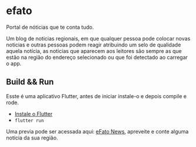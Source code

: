 # efato

Portal de nóticias que te conta tudo.

Um blog de noticias regionais, em que qualquer pessoa pode colocar novas noticias e outras pessoas podem reagir atribuindo um selo de qualidade aquela  notícia, as noticias que aparecem aos leitores são sempre as que estão na região do endereço selecionado ou que foi detectado ao carregar o app.

## Build && Run

Esste é uma aplicativo Flutter, antes de iniciar instale-o e depois compile e rode.
- [Instale o Flutter](https://flutter.dev/docs/get-started)
- ```flutter run```

Uma previa pode ser acessada aqui: 
[eFato News](https://efato-news.web.app), apreveite e conte alguma notícia da sua região.
